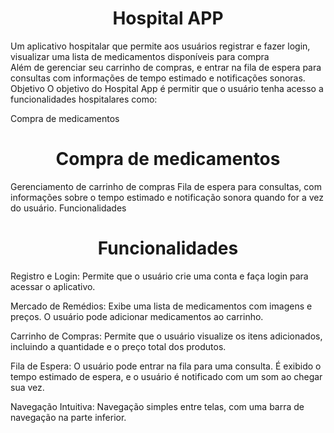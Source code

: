 <h1 align="center"> Hospital APP </h1>
Um aplicativo hospitalar que permite aos usuários registrar e fazer login, visualizar uma lista de medicamentos disponíveis para compra <br>
Além de gerenciar seu carrinho de compras, e entrar na fila de espera para consultas com informações de tempo estimado e notificações sonoras.
Objetivo
O objetivo do Hospital App é permitir que o usuário tenha acesso a funcionalidades hospitalares como:

Compra de medicamentos <h1 align="center"> Compra de medicamentos </h1>
Gerenciamento de carrinho de compras
Fila de espera para consultas, com informações sobre o tempo estimado e notificação sonora quando for a vez do usuário.
Funcionalidades <h1 align="center"> Funcionalidades </h1>
Registro e Login: Permite que o usuário crie uma conta e faça login para acessar o aplicativo.

Mercado de Remédios: Exibe uma lista de medicamentos com imagens e preços. O usuário pode adicionar medicamentos ao carrinho.

Carrinho de Compras: Permite que o usuário visualize os itens adicionados, incluindo a quantidade e o preço total dos produtos.

Fila de Espera: O usuário pode entrar na fila para uma consulta. É exibido o tempo estimado de espera, e o usuário é notificado com um som ao chegar sua vez.

Navegação Intuitiva: Navegação simples entre telas, com uma barra de navegação na parte inferior.
